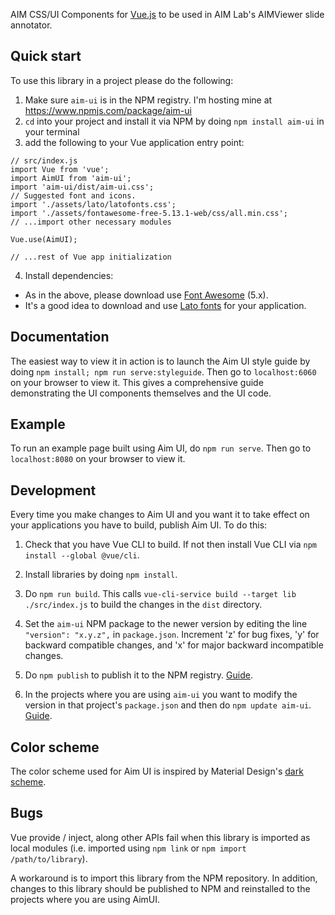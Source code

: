 AIM CSS/UI Components for [Vue.js](https://vuejs.org/) to be used in AIM Lab's AIMViewer slide annotator.

## Quick start

To use this library in a project please do the following:

1) Make sure `aim-ui` is in the NPM registry. I'm hosting mine at <https://www.npmjs.com/package/aim-ui>
2) `cd` into your project and install it via NPM by doing `npm install aim-ui` in your terminal
3) add the following to your Vue application entry point:

```static
// src/index.js
import Vue from 'vue';
import AimUI from 'aim-ui';
import 'aim-ui/dist/aim-ui.css';
// Suggested font and icons.
import './assets/lato/latofonts.css';
import './assets/fontawesome-free-5.13.1-web/css/all.min.css';
// ...import other necessary modules

Vue.use(AimUI);

// ...rest of Vue app initialization
```

4) Install dependencies:

- As in the above, please download use [Font Awesome](https://fontawesome.com/) (5.x).
- It's a good idea to download and use [Lato fonts](https://www.latofonts.com/) for your application.

## Documentation

The easiest way to view it in action is to launch the Aim UI style guide by doing `npm install; npm run serve:styleguide`. Then go to `localhost:6060` on your browser to view it. This gives a comprehensive guide demonstrating the UI components themselves and the UI code.

## Example

To run an example page built using Aim UI, do `npm run serve`. Then go to `localhost:8080` on your browser to view it.

## Development

Every time you make changes to Aim UI and you want it to take effect on your applications you have to build, publish Aim UI. To do this:

1) Check that you have Vue CLI to build. If not then install Vue CLI via `npm install --global @vue/cli`.

2) Install libraries by doing `npm install`.

3) Do `npm run build`. This calls `vue-cli-service build --target lib ./src/index.js` to build the changes in the `dist` directory.

4) Set the `aim-ui` NPM package to the newer version by editing the line `"version": "x.y.z",` in `package.json`.
Increment 'z' for bug fixes, 'y' for backward compatible changes, and 'x' for major backward incompatible changes.

5) Do `npm publish` to publish it to the NPM registry. [Guide](https://docs.npmjs.com/misc/developers).

6) In the projects where you are using `aim-ui` you want to modify the version in that project's `package.json` and then do `npm update aim-ui`. [Guide](https://docs.npmjs.com/cli/update).

## Color scheme

The color scheme used for Aim UI is inspired by Material Design's [dark scheme](https://material.io/design/color/dark-theme.html#top-and-bottom-app-bars).

## Bugs

Vue provide / inject, along other APIs fail when this library is imported as local modules (i.e. imported using `npm link` or `npm import /path/to/library`).

A workaround is to import this library from the NPM repository. In addition, changes to this library should be published to NPM and reinstalled to the projects where you are using AimUI.
